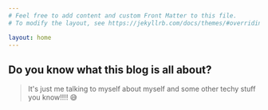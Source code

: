 ```yaml
---
# Feel free to add content and custom Front Matter to this file.
# To modify the layout, see https://jekyllrb.com/docs/themes/#overriding-theme-defaults

layout: home
---
```


## Do you know what this blog is all about?
> It's just me talking to myself about myself and some other techy stuff you know!!!! 😅
